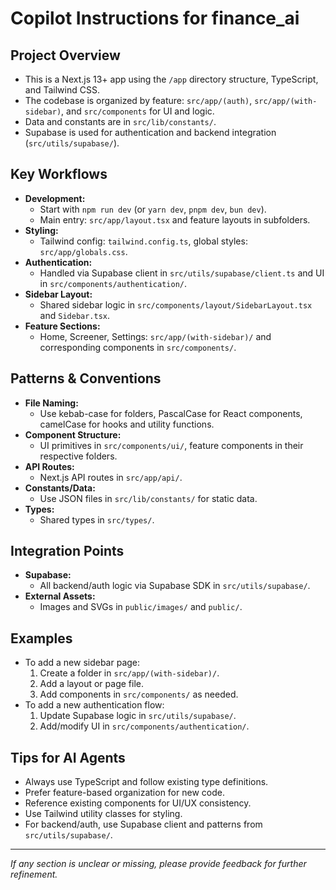 # Copilot Instructions for finance_ai

## Project Overview

- This is a Next.js 13+ app using the `/app` directory structure, TypeScript, and Tailwind CSS.
- The codebase is organized by feature: `src/app/(auth)`, `src/app/(with-sidebar)`, and `src/components` for UI and logic.
- Data and constants are in `src/lib/constants/`.
- Supabase is used for authentication and backend integration (`src/utils/supabase/`).

## Key Workflows

- **Development:**
  - Start with `npm run dev` (or `yarn dev`, `pnpm dev`, `bun dev`).
  - Main entry: `src/app/layout.tsx` and feature layouts in subfolders.
- **Styling:**
  - Tailwind config: `tailwind.config.ts`, global styles: `src/app/globals.css`.
- **Authentication:**
  - Handled via Supabase client in `src/utils/supabase/client.ts` and UI in `src/components/authentication/`.
- **Sidebar Layout:**
  - Shared sidebar logic in `src/components/layout/SidebarLayout.tsx` and `Sidebar.tsx`.
- **Feature Sections:**
  - Home, Screener, Settings: `src/app/(with-sidebar)/` and corresponding components in `src/components/`.

## Patterns & Conventions

- **File Naming:**
  - Use kebab-case for folders, PascalCase for React components, camelCase for hooks and utility functions.
- **Component Structure:**
  - UI primitives in `src/components/ui/`, feature components in their respective folders.
- **API Routes:**
  - Next.js API routes in `src/app/api/`.
- **Constants/Data:**
  - Use JSON files in `src/lib/constants/` for static data.
- **Types:**
  - Shared types in `src/types/`.

## Integration Points

- **Supabase:**
  - All backend/auth logic via Supabase SDK in `src/utils/supabase/`.
- **External Assets:**
  - Images and SVGs in `public/images/` and `public/`.

## Examples

- To add a new sidebar page:
  1. Create a folder in `src/app/(with-sidebar)/`.
  2. Add a layout or page file.
  3. Add components in `src/components/` as needed.
- To add a new authentication flow:
  1. Update Supabase logic in `src/utils/supabase/`.
  2. Add/modify UI in `src/components/authentication/`.

## Tips for AI Agents

- Always use TypeScript and follow existing type definitions.
- Prefer feature-based organization for new code.
- Reference existing components for UI/UX consistency.
- Use Tailwind utility classes for styling.
- For backend/auth, use Supabase client and patterns from `src/utils/supabase/`.

---

_If any section is unclear or missing, please provide feedback for further refinement._
